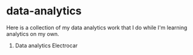 # data-analytics
Here is a collection of my data analytics work that I do while I'm learning analytics on my own.
1. Data analytics Electrocar
